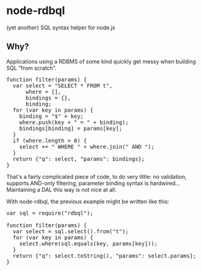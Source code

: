 node-rdbql
============

(yet another) SQL syntax helper for node.js

## Why?

Applications using a RDBMS of some kind quickly get messy when building SQL "from scratch".

<pre>
function filter(params) {
  var select = "SELECT * FROM t",
      where = [],
      bindings = {},
      binding;
  for (var key in params) {
    binding = "$" + key;
    where.push(key + " = " + binding);
    bindings[binding] = params[key];
  }
  if (where.length > 0) {
    select += " WHERE " + where.join(" AND ");
  }
  return {"q": select, "params": bindings};
}
</pre>

That's a fairly complicated piece of code, to do very little: no validation, supports AND-only filtering, parameter binding syntax is hardwired... Maintaining a DAL this way is not nice at all.

With node-rdbql, the previous example might be written like this:

<pre>
var sql = require("rdbql");

function filter(params) {
  var select = sql.select().from("t");
  for (var key in params) {
    select.where(sql.equals(key, params[key]));
  }
  return {"q": select.toString(), "params": select.params};
}
</pre>

